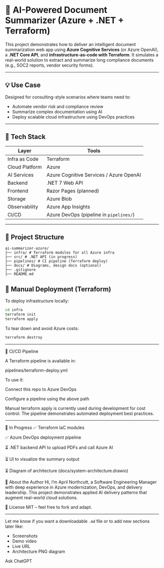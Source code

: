 # 🧠 AI-Powered Document Summarizer (Azure + .NET + Terraform)

This project demonstrates how to deliver an intelligent document summarization web app using **Azure Cognitive Services** (or Azure OpenAI), a **.NET Core API**, and **infrastructure-as-code with Terraform**. It simulates a real-world solution to extract and summarize long compliance documents (e.g., SOC2 reports, vendor security forms).

---

## 💡 Use Case

Designed for consulting-style scenarios where teams need to:

- Automate vendor risk and compliance review
- Summarize complex documentation using AI
- Deploy scalable cloud infrastructure using DevOps practices

---

## 🔧 Tech Stack

| Layer        | Tools |
|--------------|-------|
| Infra as Code | Terraform |
| Cloud Platform | Azure |
| AI Services | Azure Cognitive Services / Azure OpenAI |
| Backend | .NET 7 Web API |
| Frontend | Razor Pages (planned) |
| Storage | Azure Blob |
| Observability | Azure App Insights |
| CI/CD | Azure DevOps (pipeline in `pipelines/`) |

---

## 📂 Project Structure
```
ai-summarizer-azure/
├── infra/ # Terraform modules for all Azure infra
├── src/ # .NET API (in progress)
├── pipelines/ # CI pipeline (Terraform deploy)
├── docs/ # Diagrams, design docs (optional)
├── .gitignore
├── README.md
```

## 🚀 Manual Deployment (Terraform)

To deploy infrastructure locally:

```bash
cd infra
terraform init
terraform apply
```


To tear down and avoid Azure costs:

```bash
terraform destroy
```


---

🔄 CI/CD Pipeline

A Terraform pipeline is available in:

pipelines/terraform-deploy.yml

To use it:

Connect this repo to Azure DevOps

Configure a pipeline using the above path

Manual terraform apply is currently used during development for cost control. The pipeline demonstrates automated deployment best practices.


---

🧪 In Progress
✅ Terraform IaC modules

✅ Azure DevOps deployment pipeline

⏳ .NET backend API to upload PDFs and call Azure AI

⏳ UI to visualize the summary output

⏳ Diagram of architecture (docs/system-architecture.drawio)

👋 About the Author
Hi, I’m April Northcutt, a Software Engineering Manager with deep experience in Azure modernization, DevOps, and delivery leadership. This project demonstrates applied AI delivery patterns that augment real-world cloud solutions.







📄 License
MIT – feel free to fork and adapt.

---

Let me know if you want a downloadable `.md` file or to add new sections later like:
- Screenshots
- Demo video
- Live URL
- Architecture PNG diagram









Ask ChatGPT

